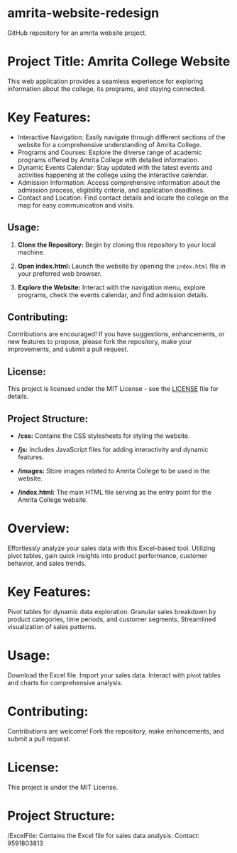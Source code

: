 # amrita-website-redesign
GitHub repository for an amrita website project.

# Project Title: Amrita College Website

This web application provides a seamless experience for exploring information about the college, its programs, and staying connected.

# Key Features:

- Interactive Navigation: Easily navigate through different sections of the website for a comprehensive understanding of Amrita College.
- Programs and Courses: Explore the diverse range of academic programs offered by Amrita College with detailed information.
- Dynamic Events Calendar: Stay updated with the latest events and activities happening at the college using the interactive calendar.
- Admission Information: Access comprehensive information about the admission process, eligibility criteria, and application deadlines.
- Contact and Location: Find contact details and locate the college on the map for easy communication and visits.

## Usage:

1. **Clone the Repository:** Begin by cloning this repository to your local machine.

2. **Open index.html:** Launch the website by opening the `index.html` file in your preferred web browser.

3. **Explore the Website:** Interact with the navigation menu, explore programs, check the events calendar, and find admission details.

## Contributing:

Contributions are encouraged! If you have suggestions, enhancements, or new features to propose, please fork the repository, make your improvements, and submit a pull request.

## License:

This project is licensed under the MIT License - see the [LICENSE](LICENSE) file for details.

## Project Structure:

- **/css:** Contains the CSS stylesheets for styling the website.

- **/js:** Includes JavaScript files for adding interactivity and dynamic features.

- **/images:** Store images related to Amrita College to be used in the website.

- **/index.html:** The main HTML file serving as the entry point for the Amrita College website.


# Overview:
Effortlessly analyze your sales data with this Excel-based tool. Utilizing pivot tables, gain quick insights into product performance, customer behavior, and sales trends.

# Key Features:
Pivot tables for dynamic data exploration.
Granular sales breakdown by product categories, time periods, and customer segments.
Streamlined visualization of sales patterns.

# Usage:
Download the Excel file.
Import your sales data.
Interact with pivot tables and charts for comprehensive analysis. 

# Contributing:
Contributions are welcome! Fork the repository, make enhancements, and submit a pull request.
 
# License:
This project is under the MIT License.

# Project Structure:
/ExcelFile: Contains the Excel file for sales data analysis.
Contact: 9591803813
